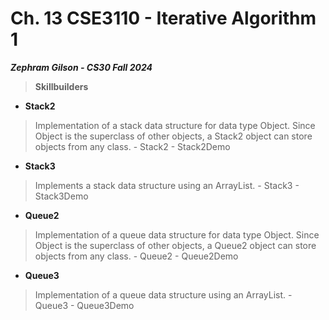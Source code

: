 # Ch. 13 CSE3110 - Iterative Algorithm 1
***Zephram Gilson - CS30 Fall 2024***
> **Skillbuilders**

- **Stack2**
> Implementation of a stack data structure for data type Object. Since Object is the superclass of other objects, a Stack2 object can store objects from any class.
    - Stack2
    - Stack2Demo

- **Stack3**
> Implements a stack data structure using an ArrayList.
    - Stack3
    - Stack3Demo

- **Queue2**
> Implementation of a queue data structure for data type Object. Since Object is the superclass of other objects, a Queue2 object can store objects from any class. 
    - Queue2
    - Queue2Demo
 
- **Queue3**
> Implementation of a queue data structure using an ArrayList.
    - Queue3
    - Queue3Demo
